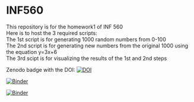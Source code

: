 # INF560

 This repository is for the homework1 of INF 560  
 Here is to host the 3 required scripts:  
 The 1st script is for generating 1000 random numbers from 0-100  
 The 2nd script is for generating new numbers from the original 1000 using the equation y=3x+6  
 The 3rd scipt is for visualizing the results of the 1st and 2nd steps    

Zenodo badge with the DOI:  [![DOI](https://zenodo.org/badge/298433408.svg)](https://zenodo.org/badge/latestdoi/298433408)

[![Binder](https://mybinder.org/badge_logo.svg)](https://notebooks.gesis.org/binder/v2/gh/TodXu/Homework2/1561b65c78a9b03c578e4ca140f504f14c1b6154)

[![Binder](https://mybinder.org/badge_logo.svg)](https://notebooks.gesis.org/binder/v2/gh/TodXu/Homework2/1561b65c78a9b03c578e4ca140f504f14c1b6154)
